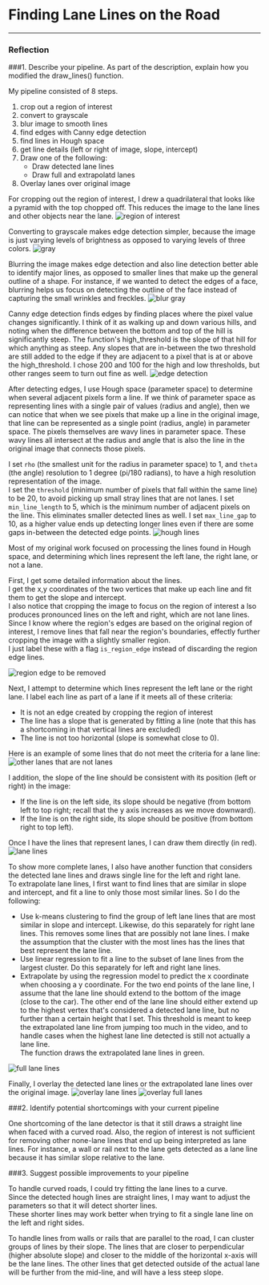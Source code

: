 # Finding Lane Lines on the Road

[//]: # (Image References)

[region_of_interest]: ./pipeline_images/whiteCarLaneSwitch_region.jpg 
[gray]: ./pipeline_images/whiteCarLaneSwitch_gray.jpg
[blur_gray]: ./pipeline_images/whiteCarLaneSwitch_blur_gray.jpg
[edges]: ./pipeline_images/whiteCarLaneSwitch_edges.jpg
[hough]: ./pipeline_images/whiteCarLaneSwitch_hough.jpg
[region_edge]: ./pipeline_images/whiteCarLaneSwitch_region_edge.jpg
[other_lines]: ./pipeline_images/whiteCarLaneSwitch_other_lines.jpg
[lane_lines]: ./pipeline_images/whiteCarLaneSwitch_lane_lines.jpg
[full_lanes]: ./pipeline_images/whiteCarLaneSwitch_full_lanes.jpg
[overlay_lines]: ./pipeline_images/whiteCarLaneSwitch_overlay_lines.jpg
[overlay_lanes]: ./pipeline_images/whiteCarLaneSwitch_overlay_lanes.jpg
---

### Reflection

###1. Describe your pipeline. As part of the description, explain how you modified the draw_lines() function.

My pipeline consisted of 8 steps.  

1. crop out a region of interest
2. convert to grayscale
3. blur image to smooth lines
4. find edges with Canny edge detection
5. find lines in Hough space
6. get line details (left or right of image, slope, intercept)
7. Draw one of the following:
    - Draw detected lane lines
    - Draw full and extrapolatd lanes
8. Overlay lanes over original image

For cropping out the region of interest, I drew a quadrilateral that looks like
 a pyramid with the top chopped off.  This reduces the image to the lane lines 
 and other objects near the lane.
![region of interest][region_of_interest]

Converting to grayscale makes edge detection simpler, because the image is 
just varying levels of brightness as opposed to varying levels of three colors.
![gray][gray]

Blurring the image makes edge detection and also line detection better able 
to identify major lines, as opposed to smaller lines that make up the 
general outline of a shape.  For instance, if we wanted to detect the edges 
of a face, blurring helps us focus on detecting the outline of the face 
instead of capturing the small wrinkles and freckles.
![blur gray][blur_gray]

Canny edge detection finds edges by finding places where the pixel value 
changes significantly.  I think of it as walking up and down various hills, 
and noting when the difference between the bottom and top of the hill 
is significantly steep.  The function's high_threshold is the slope of 
that hill for which anything as steep.  Any slopes that are in-between 
the two threshold are still added to the edge if they are adjacent to a 
pixel that is at or above the high_threshold.  I chose 200 and 100 for the 
high and low thresholds, but other ranges seem to turn out fine as well.
![edge detection][edges]

After detecting edges, I use Hough space (parameter space) to determine 
when several adjacent pixels form a line.  If we think of parameter space 
as representing lines with a single pair of values (radius and angle), 
then we can notice that when we see pixels that make up a line in the 
original image, that line can be represented as a single point 
(radius, angle) in parameter space.  The pixels themselves are wavy lines 
in parameter space.  These wavy lines all intersect at the radius and 
angle that is also the line in the original image that connects those pixels.

I set `rho` (the smallest unit for the radius in parameter space) to 1, 
and `theta` (the angle) resolution to 1 degree (pi/180 radians), 
to have a high resolution representation of the image.  
I set the `threshold` (minimum number of pixels that fall within 
the same line) to be 20, to avoid picking up small stray lines 
that are not lanes.  I set `min_line_length` to 5, which is the 
minimum number of adjacent pixels on the line.  This eliminates 
smaller detected lines as well.  I set `max_line_gap` to 10, 
as a higher value ends up detecting longer lines even if there are some 
gaps in-between the detected edge points.
![hough lines][hough]

Most of my original work focused on processing the lines found in 
Hough space, and determining which lines represent the left lane, 
the right lane, or not a lane.

First, I get some detailed information about the lines.  
I get the x,y coordinates of the two vertices that make up each line 
and fit them to get the slope and intercept.  
I also notice that cropping the image to focus on the region of interest a
lso produces pronounced lines on the left and right, which are not lane lines.  
Since I know where the region's edges are based on the original region of 
interest, I remove lines that fall near the region's boundaries, 
effectly further cropping the image with a slightly smaller region.  
I just label these with a flag `is_region_edge` instead of discarding 
the region edge lines.

![region edge to be removed][region_edge]

Next, I attempt to determine which lines represent the left lane or 
the right lane.  I label each line as part of a lane if it meets all of 
these criteria: 
- It is not an edge created by cropping the region of interest
- The line has a slope that is generated by fitting a line 
(note that this has a shortcoming in that vertical lines are excluded)
- The line is not too horizontal (slope is somewhat close to 0).  

Here is an example of some lines that do not meet the criteria for a lane line:
![other lanes that are not lanes][other_lines]

I addition, the slope of the line should be consistent with its position 
(left or right) in the image:
- If the line is on the left side, its slope should be negative 
(from bottom left to top right; recall that the y axis increases 
as we move downward).
- If the line is on the right side, its slope should be positive 
(from bottom right to top left).

Once I have the lines that represent lanes, I can draw them directly (in red).  
![lane lines][lane_lines]

To show more complete lanes, I also have another function that considers 
the detected lane lines and draws single line for the left and right lane.  
To extrapolate lane lines, I first want to find lines that are similar 
in slope and intercept, and fit a line to only those most similar lines. 
So I do the following:
- Use k-means clustering to find the group of left lane lines that are 
most similar in slope and intercept.  Likewise, do this separately 
for right lane lines.  This removes some lines that are possibly 
not lane lines.  I make the assumption that the cluster with the 
most lines has the lines that best represent the lane line.
- Use linear regression to fit a line to the subset of lane lines from 
the largest cluster.  Do this separately for left and right lane lines.
- Extrapolate by using the regression model to predict the x coordinate 
when choosing a y coordinate.  For the two end points of the lane line, 
I assume that the lane line should extend to the bottom of the image 
(close to the car).  The other end of the lane line should either extend up 
to the highest vertex that's considered a detected lane line, 
but no further than a certain height that I set.  This threshold is meant 
to keep the extrapolated lane line from jumping too much in the video, 
and to handle cases when the highest lane line detected is still 
not actually a lane line.  
The function draws the extrapolated lane lines in green.

![full lane lines][full_lanes]

Finally, I overlay the detected lane lines or the extrapolated lane lines 
over the original image.
![overlay lane lines][overlay_lines]
![overlay full lanes][overlay_lanes]


###2. Identify potential shortcomings with your current pipeline

One shortcoming of the lane detector is that it still draws a straight line 
when faced with a curved road. Also, the region of interest is 
not sufficient for removing other none-lane lines that end up 
being interpreted as lane lines.  For instance, a wall or rail 
next to the lane gets detected as a lane line because it has similar 
slope relative to the lane.


###3. Suggest possible improvements to your pipeline

To handle curved roads, I could try fitting the lane lines to a curve.  
Since the detected hough lines are straight lines, I may want to adjust 
the parameters so that it will detect shorter lines.  
These shorter lines may work better when trying to fit a single lane line 
on the left and right sides.  

To handle lines from walls or rails that are parallel to the road, 
I can cluster groups of lines by their slope.  The lines that are closer 
to perpendicular (higher absolute slope) and closer to the middle 
of the horizontal x-axis will be the lane lines.  The other lines that 
get detected outside of the actual lane will be further from the mid-line, 
and will have a less steep slope.